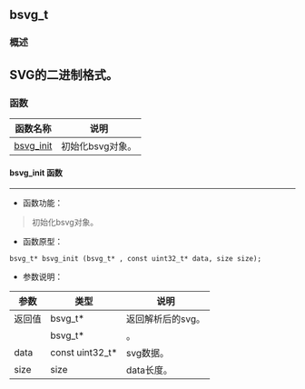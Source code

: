 ## bsvg\_t
### 概述
SVG的二进制格式。
----------------------------------
### 函数
<p id="bsvg_t_methods">

| 函数名称 | 说明 | 
| -------- | ------------ | 
| <a href="#bsvg_t_bsvg_init">bsvg\_init</a> | 初始化bsvg对象。 |
#### bsvg\_init 函数
-----------------------

* 函数功能：

> <p id="bsvg_t_bsvg_init">初始化bsvg对象。

* 函数原型：

```
bsvg_t* bsvg_init (bsvg_t* , const uint32_t* data, size size);
```

* 参数说明：

| 参数 | 类型 | 说明 |
| -------- | ----- | --------- |
| 返回值 | bsvg\_t* | 返回解析后的svg。 |
|  | bsvg\_t* | 。 |
| data | const uint32\_t* | svg数据。 |
| size | size | data长度。 |
